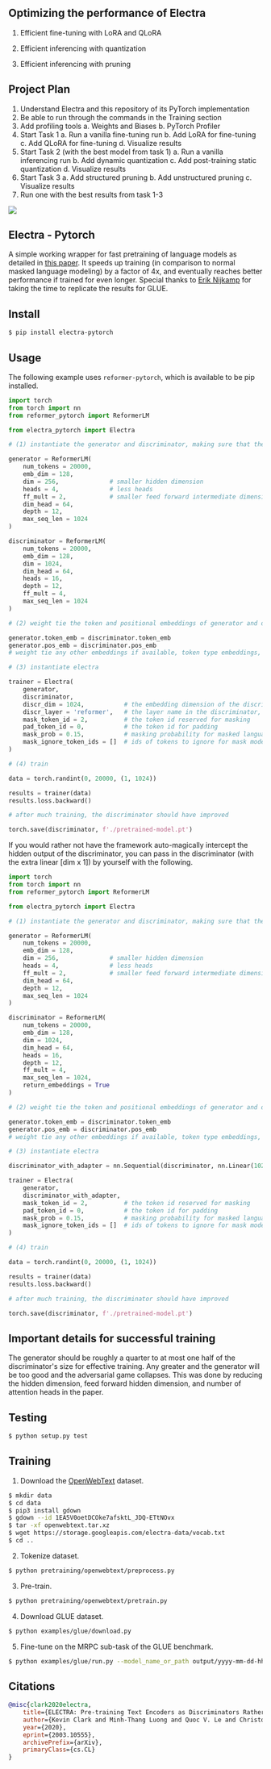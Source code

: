 ## Optimizing the performance of Electra 


1. Efficient fine-tuning with LoRA and QLoRA

2. Efficient inferencing with quantization

3. Efficient inferencing with pruning

## Project Plan
1. Understand Electra and this repository of its PyTorch implementation
2. Be able to run through the commands in the Training section
3. Add profiling tools
    a. Weights and Biases
    b. PyTorch Profiler
4. Start Task 1
    a. Run a vanilla fine-tuning run
    b. Add LoRA for fine-tuning
    c. Add QLoRA for fine-tuning
    d. Visualize results
5. Start Task 2 (with the best model from task 1)
    a. Run a vanilla inferencing run 
    b. Add dynamic quantization
    c. Add post-training static quantization
    d. Visualize results
6. Start Task 3
    a. Add structured pruning
    b. Add unstructured pruning
    c. Visualize results
7. Run one with the best results from task 1-3



<img src="./electra.png"></img>

## Electra - Pytorch

A simple working wrapper for fast pretraining of language models as detailed in <a href="https://arxiv.org/abs/2003.10555">this paper</a>. It speeds up training (in comparison to normal masked language modeling) by a factor of 4x, and eventually reaches better performance if trained for even longer. Special thanks to <a href="https://github.com/enijkamp">Erik Nijkamp</a> for taking the time to replicate the results for GLUE.

## Install

```bash
$ pip install electra-pytorch
```

## Usage

The following example uses `reformer-pytorch`, which is available to be pip installed.

```python
import torch
from torch import nn
from reformer_pytorch import ReformerLM

from electra_pytorch import Electra

# (1) instantiate the generator and discriminator, making sure that the generator is roughly a quarter to a half of the size of the discriminator

generator = ReformerLM(
    num_tokens = 20000,
    emb_dim = 128,
    dim = 256,              # smaller hidden dimension
    heads = 4,              # less heads
    ff_mult = 2,            # smaller feed forward intermediate dimension
    dim_head = 64,
    depth = 12,
    max_seq_len = 1024
)

discriminator = ReformerLM(
    num_tokens = 20000,
    emb_dim = 128,
    dim = 1024,
    dim_head = 64,
    heads = 16,
    depth = 12,
    ff_mult = 4,
    max_seq_len = 1024
)

# (2) weight tie the token and positional embeddings of generator and discriminator

generator.token_emb = discriminator.token_emb
generator.pos_emb = discriminator.pos_emb
# weight tie any other embeddings if available, token type embeddings, etc.

# (3) instantiate electra

trainer = Electra(
    generator,
    discriminator,
    discr_dim = 1024,           # the embedding dimension of the discriminator
    discr_layer = 'reformer',   # the layer name in the discriminator, whose output would be used for predicting token is still the same or replaced
    mask_token_id = 2,          # the token id reserved for masking
    pad_token_id = 0,           # the token id for padding
    mask_prob = 0.15,           # masking probability for masked language modeling
    mask_ignore_token_ids = []  # ids of tokens to ignore for mask modeling ex. (cls, sep)
)

# (4) train

data = torch.randint(0, 20000, (1, 1024))

results = trainer(data)
results.loss.backward()

# after much training, the discriminator should have improved

torch.save(discriminator, f'./pretrained-model.pt')
```

If you would rather not have the framework auto-magically intercept the hidden output of the discriminator, you can pass in the discriminator (with the extra linear [dim x 1]) by yourself with the following.

```python
import torch
from torch import nn
from reformer_pytorch import ReformerLM

from electra_pytorch import Electra

# (1) instantiate the generator and discriminator, making sure that the generator is roughly a quarter to a half of the size of the discriminator

generator = ReformerLM(
    num_tokens = 20000,
    emb_dim = 128,
    dim = 256,              # smaller hidden dimension
    heads = 4,              # less heads
    ff_mult = 2,            # smaller feed forward intermediate dimension
    dim_head = 64,
    depth = 12,
    max_seq_len = 1024
)

discriminator = ReformerLM(
    num_tokens = 20000,
    emb_dim = 128,
    dim = 1024,
    dim_head = 64,
    heads = 16,
    depth = 12,
    ff_mult = 4,
    max_seq_len = 1024,
    return_embeddings = True
)

# (2) weight tie the token and positional embeddings of generator and discriminator

generator.token_emb = discriminator.token_emb
generator.pos_emb = discriminator.pos_emb
# weight tie any other embeddings if available, token type embeddings, etc.

# (3) instantiate electra

discriminator_with_adapter = nn.Sequential(discriminator, nn.Linear(1024, 1))

trainer = Electra(
    generator,
    discriminator_with_adapter,
    mask_token_id = 2,          # the token id reserved for masking
    pad_token_id = 0,           # the token id for padding
    mask_prob = 0.15,           # masking probability for masked language modeling
    mask_ignore_token_ids = []  # ids of tokens to ignore for mask modeling ex. (cls, sep)
)

# (4) train

data = torch.randint(0, 20000, (1, 1024))

results = trainer(data)
results.loss.backward()

# after much training, the discriminator should have improved

torch.save(discriminator, f'./pretrained-model.pt')
```

## Important details for successful training

The generator should be roughly a quarter to at most one half of the discriminator's size for effective training. Any greater and the generator will be too good and the adversarial game collapses. This was done by reducing the hidden dimension, feed forward hidden dimension, and number of attention heads in the paper.

## Testing

```bash
$ python setup.py test
```

## Training

1. Download the [OpenWebText](https://github.com/jcpeterson/openwebtext) dataset.

```bash
$ mkdir data
$ cd data
$ pip3 install gdown
$ gdown --id 1EA5V0oetDCOke7afsktL_JDQ-ETtNOvx
$ tar -xf openwebtext.tar.xz
$ wget https://storage.googleapis.com/electra-data/vocab.txt
$ cd ..
```

2. Tokenize dataset.

```bash
$ python pretraining/openwebtext/preprocess.py
```

3. Pre-train.

```bash
$ python pretraining/openwebtext/pretrain.py
```

4. Download GLUE dataset.

```bash
$ python examples/glue/download.py 
```

5. Fine-tune on the MRPC sub-task of the GLUE benchmark.

```bash
$ python examples/glue/run.py --model_name_or_path output/yyyy-mm-dd-hh-mm-ss/ckpt/200000
```

## Citations

```bibtex
@misc{clark2020electra,
    title={ELECTRA: Pre-training Text Encoders as Discriminators Rather Than Generators},
    author={Kevin Clark and Minh-Thang Luong and Quoc V. Le and Christopher D. Manning},
    year={2020},
    eprint={2003.10555},
    archivePrefix={arXiv},
    primaryClass={cs.CL}
}
```
